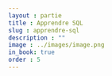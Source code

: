 ```yaml
---
layout : partie
title : Apprendre SQL
slug : apprendre-sql
description : ""
image : ../images/image.png
in_book: true
order : 5
---
```


